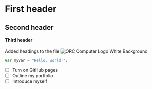 # First header 
## Second header
#### Third header
Added headings to the file
![ORC Computer Logo White Background](https://github.com/user-attachments/assets/fe6fc284-48d2-48d5-9056-2e500f320395)
``` javascript
var myVar = "Hello, world!";
```
- [ ] Turn on GitHub pages
- [ ] Outline my portfolio 
- [ ] Introduce myself
